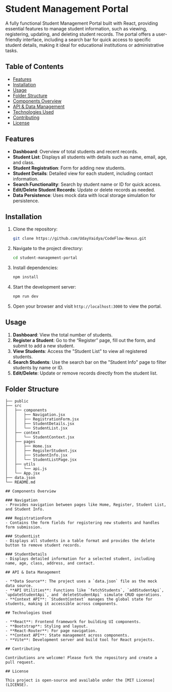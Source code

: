 # Student Management Portal

A fully functional Student Management Portal built with React, providing essential features to manage student information, such as viewing, registering, updating, and deleting student records. The portal offers a user-friendly interface, including a search bar for quick access to specific student details, making it ideal for educational institutions or administrative tasks.

## Table of Contents
- [Features](#features)
- [Installation](#installation)
- [Usage](#usage)
- [Folder Structure](#folder-structure)
- [Components Overview](#components-overview)
- [API & Data Management](#api--data-management)
- [Technologies Used](#technologies-used)
- [Contributing](#contributing)
- [License](#license)

## Features
- **Dashboard**: Overview of total students and recent records.
- **Student List**: Displays all students with details such as name, email, age, and class.
- **Student Registration**: Form for adding new students.
- **Student Details**: Detailed view for each student, including contact information.
- **Search Functionality**: Search by student name or ID for quick access.
- **Edit/Delete Student Records**: Update or delete records as needed.
- **Data Persistence**: Uses mock data with local storage simulation for persistence.

## Installation
1. Clone the repository:
    ```bash
    git clone https://github.com/UdayVaidya/CodeFlow-Nexus.git
    ```
2. Navigate to the project directory:
    ```bash
    cd student-management-portal
    ```
3. Install dependencies:
    ```bash
    npm install
    ```
4. Start the development server:
    ```bash
    npm run dev
    ```
5. Open your browser and visit `http://localhost:3000` to view the portal.

## Usage
1. **Dashboard**: View the total number of students.
2. **Register a Student**: Go to the “Register” page, fill out the form, and submit to add a new student.
3. **View Students**: Access the "Student List" to view all registered students.
4. **Search Students**: Use the search bar on the "Student Info" page to filter students by name or ID.
5. **Edit/Delete**: Update or remove records directly from the student list.

## Folder Structure
```plaintext
├── public
├── src
│   ├── components
│   │   ├── Navigation.jsx
│   │   ├── RegistrationForm.jsx
│   │   ├── StudentDetails.jsx
│   │   └── StudentList.jsx
│   ├── context
│   │   └── StudentContext.jsx
│   ├── pages
│   │   ├── Home.jsx
│   │   ├── RegisterStudent.jsx
│   │   ├── StudentInfo.jsx
│   │   └── StudentListPage.jsx
│   ├── utils
│   │   └── api.js
│   └── App.jsx
├── data.json
└── README.md

## Components Overview

### Navigation
- Provides navigation between pages like Home, Register, Student List, and Student Info.

### RegistrationForm
- Contains the form fields for registering new students and handles form submission.

### StudentList
- Displays all students in a table format and provides the delete button to remove student records.

### StudentDetails
- Displays detailed information for a selected student, including name, age, class, address, and contact.

## API & Data Management

- **Data Source**: The project uses a `data.json` file as the mock data source.
- **API Utilities**: Functions like `fetchStudents`, `addStudentApi`, `updateStudentApi`, and `deleteStudentApi` simulate CRUD operations.
- **Context API**: `StudentContext` manages the global state for students, making it accessible across components.

## Technologies Used

- **React**: Frontend framework for building UI components.
- **Bootstrap**: Styling and layout.
- **React-Router**: For page navigation.
- **Context API**: State management across components.
- **Vite**: Development server and build tool for React projects.

## Contributing

Contributions are welcome! Please fork the repository and create a pull request.

## License

This project is open-source and available under the [MIT License](LICENSE).
